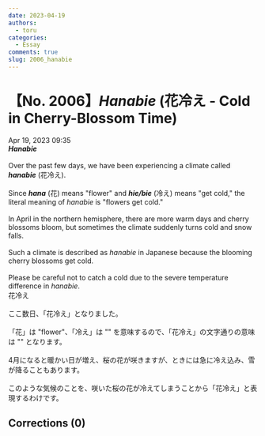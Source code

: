 ```yaml
---
date: 2023-04-19
authors:
  - toru
categories:
  - Essay
comments: true
slug: 2006_hanabie
---
```


# 【No. 2006】<strong><em>Hanabie</strong></em> (花冷え - Cold in Cherry-Blossom Time)
<div class="date">Apr 19, 2023 09:35</div>
<div id="post"><div id="body_show_ori">
<strong><em>Hanabie</strong></em><br/><br/>Over the past few days, we have been experiencing a climate called <strong><em>hanabie</em></strong> (花冷え).<br/><br/>Since <strong><em>hana</em></strong> (花) means "flower" and <strong><em>hie/bie</em></strong> (冷え) means "get cold," the literal meaning of <em>hanabie</em> is "flowers get cold."<br/><br/>In April in the northern hemisphere, there are more warm days and cherry blossoms bloom, but sometimes the climate suddenly turns cold and snow falls.<br/><br/>Such a climate is described as <em>hanabie</em> in Japanese because the blooming cherry blossoms get cold.<br/><br/>Please be careful not to catch a cold due to the severe temperature difference in <em>hanabie</em>.
</div></div>

<!-- more -->

<div id="post_ja"><div id="body_show_mo">
花冷え<br/><br/>ここ数日、「花冷え」となりました。<br/><br/>「花」は "flower"、「冷え」は "" を意味するので、「花冷え」の文字通りの意味は "" となります。<br/><br/>4月になると暖かい日が増え、桜の花が咲きますが、ときには急に冷え込み、雪が降ることもあります。<br/><br/>このような気候のことを、咲いた桜の花が冷えてしまうことから「花冷え」と表現するわけです。
</div></div>

## Corrections (0)
